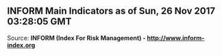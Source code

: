 ## INFORM Main Indicators as of Sun, 26 Nov 2017 03:28:05 GMT

Source: **INFORM (Index For Risk Management) - http://www.inform-index.org**